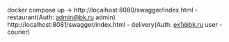 docker compose up ->
http://localhost:8080/swagger/index.html - restaurant(Auth: admin@bk.ru admin)
http://localhost:8081/swagger/index.html - delivery(Auth: ex1@bk.ru user - courier)
